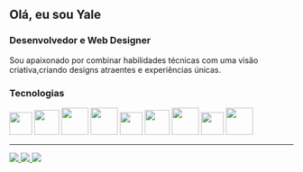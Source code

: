 


<h2>Olá, eu sou Yale</h2>
<h3>Desenvolvedor e Web Designer</h3>
<p>
  Sou apaixonado por combinar 
  habilidades técnicas com uma visão criativa,criando designs atraentes e experiências únicas. 
</p>

<h3>Tecnologias</h3>
      <div class="lisTag">
            <a class="tag">
            <img style="width: 40px;" src="https://cdn.jsdelivr.net/gh/devicons/devicon@latest/icons/javascript/javascript-original.svg" />        
           </a>
          <a class="tag">
            <img style="width: 44px;" src="https://cdn.jsdelivr.net/gh/devicons/devicon@latest/icons/react/react-original.svg" />        
           </a>
              <a class="tag">
            <img style="width: 48px;" src="https://cdn.jsdelivr.net/gh/devicons/devicon@latest/icons/html5/html5-original-wordmark.svg" />
          </a>
              <a class="tag">
            <img style="width: 48px;" src="https://cdn.jsdelivr.net/gh/devicons/devicon@latest/icons/css3/css3-original-wordmark.svg"/>
          </a>
             <a class="tag">
            <img style="width: 40px;" src="https://cdn.jsdelivr.net/gh/devicons/devicon@latest/icons/nodejs/nodejs-original.svg" />
          </a>
          </a>
           <a class="tag">
            <img style="width: 44px;" src="https://cdn.jsdelivr.net/gh/devicons/devicon@latest/icons/csharp/csharp-original.svg"  />
          </a>
             <a class="tag">
            <img style="width: 48px;" src="https://cdn.jsdelivr.net/gh/devicons/devicon@latest/icons/java/java-original.svg"  />
          </a>
          <a class="tag">
            <img style="width: 40px;" src="https://cdn.jsdelivr.net/gh/devicons/devicon@latest/icons/php/php-original.svg" />
          </a>
           <a class="tag">
            <img style="width: 48px;" src="https://cdn.jsdelivr.net/gh/devicons/devicon@latest/icons/mysql/mysql-original-wordmark.svg" />
          </a>
       </div> 
         <hr>
         <div>
            <a href="yale.designers@gmail.com">
            <img  src="https://img.shields.io/badge/Gmail-D14836?style=for-the-badge&logo=gmail&logoColor=white" />        
           </a>
           <a href="https://www.linkedin.com/in/yale-souza/">
            <img  src="https://img.shields.io/badge/LinkedIn-0077B5?style=for-the-badge&logo=linkedin&logoColor=white" />        
           </a>
            <a">
            <img  src="https://img.shields.io/badge/WhatsApp-25D366?style=for-the-badge&logo=whatsapp&logoColor=white" />        
           </a>
          </div>

          
